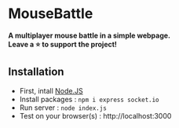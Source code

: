 # MouseBattle

**A multiplayer mouse battle in a simple webpage.**   
**Leave a ⭐️ to support the project!**   

## Installation ##

 - First, intall [Node.JS](https://nodejs.org/en/)
 - Install packages : ```npm i express socket.io```
 - Run server : ```node index.js```
 - Test on your browser(s) : http://localhost:3000
